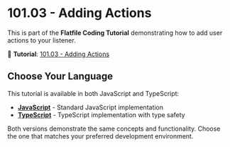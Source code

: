 # 101.03 - Adding Actions

This is part of the **Flatfile Coding Tutorial** demonstrating how to add user actions to your listener.

📖 **Tutorial**: [101.03 - Adding Actions](https://flatfile.com/docs/coding-tutorial/101-your-first-listener/101.03-adding-actions)

## Choose Your Language

This tutorial is available in both JavaScript and TypeScript:

- **[JavaScript](./javascript/)** - Standard JavaScript implementation
- **[TypeScript](./typescript/)** - TypeScript implementation with type safety

Both versions demonstrate the same concepts and functionality. Choose the one that matches your preferred development environment.
